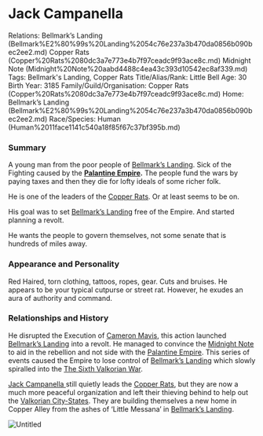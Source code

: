 # Jack Campanella

Relations: Bellmark’s Landing (Bellmark%E2%80%99s%20Landing%2054c76e237a3b470da0856b090bec2ee2.md) Copper Rats (Copper%20Rats%2080dc3a7e773e4b7f97ceadc9f93ace8c.md) Midnight Note (Midnight%20Note%20aabd4488c4ea43c393d10542ec8af339.md) 
Tags: Bellmark's Landing, Copper Rats
Title/Alias/Rank: Little Bell
Age: 30
Birth Year: 3185
Family/Guild/Organisation: Copper Rats (Copper%20Rats%2080dc3a7e773e4b7f97ceadc9f93ace8c.md) 
Home: Bellmark’s Landing (Bellmark%E2%80%99s%20Landing%2054c76e237a3b470da0856b090bec2ee2.md) 
Race/Species: Human (Human%2011face1141c540a18f85f67c37bf395b.md)

### Summary

A young man from the poor people of [Bellmark’s Landing](Bellmark%E2%80%99s%20Landing%2054c76e237a3b470da0856b090bec2ee2.md).  Sick of the Fighting caused by the **[Palantine Empire](Palantine%20Empire%20b5f0a5e7621b4b02862738a0582cfccd.md).** The people fund the wars by paying taxes and then they die for lofty ideals of some richer folk.

He is one of the leaders of the [Copper Rats](Copper%20Rats%2080dc3a7e773e4b7f97ceadc9f93ace8c.md). Or at least seems to be on.

His goal was to set [Bellmark’s Landing](Bellmark%E2%80%99s%20Landing%2054c76e237a3b470da0856b090bec2ee2.md) free of the Empire. And started planning a revolt.

He wants the people to govern themselves, not some senate that is hundreds of miles away.

### Appearance and Personality

Red Haired, torn clothing, tattoos, ropes, gear. Cuts and bruises. He appears to be your typical cutpurse or street rat. However, he exudes an aura of authority and command.

### **Relationships and History**

He disrupted the Execution of [Cameron Mavis](Cameron%20Mavis%205658a635029e430cb235619939f851eb.md), this action launched [Bellmark’s Landing](Bellmark%E2%80%99s%20Landing%2054c76e237a3b470da0856b090bec2ee2.md) into a revolt. He managed to convince the [Midnight Note](Midnight%20Note%20aabd4488c4ea43c393d10542ec8af339.md) to aid in the rebellion and not side with the [Palantine Empire](Palantine%20Empire%20b5f0a5e7621b4b02862738a0582cfccd.md). This series of events caused the Empire to lose control of [Bellmark’s Landing](Bellmark%E2%80%99s%20Landing%2054c76e237a3b470da0856b090bec2ee2.md) which slowly spiralled into the [The Sixth Valkorian War](The%20Sixth%20Valkorian%20War%207e8a7ab94b6f4e708975b413257f16b2.md).

[Jack Campanella ](Jack%20Campanella%20cb2ff22b34c3431e9976d73fe2776732.md) still quietly leads the [Copper Rats](Copper%20Rats%2080dc3a7e773e4b7f97ceadc9f93ace8c.md), but they are now a much more peaceful organization and left their thieving behind to help out the [Valkorian City-States](Valkorian%20City-States%2094cc103e39aa4dc4a9e2e08376851195.md). They are building themselves a new home in Copper Alley from the ashes of ‘Little Messana’ in [Bellmark’s Landing](Bellmark%E2%80%99s%20Landing%2054c76e237a3b470da0856b090bec2ee2.md).

![Untitled](Untitled%20135.png)